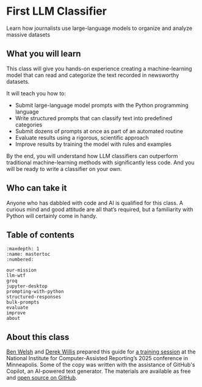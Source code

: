 # First LLM Classifier

Learn how journalists use large-language models to organize and analyze massive datasets

## What you will learn

This class will give you hands-on experience creating a machine-learning model that can read and categorize the text recorded in newsworthy datasets.

It will teach you how to:

* Submit large-language model prompts with the Python programming language
* Write structured prompts that can classify text into predefined categories
* Submit dozens of prompts at once as part of an automated routine
* Evaluate results using a rigorous, scientific approach
* Improve results by training the model with rules and examples

By the end, you will understand how LLM classifiers can outperform traditional machine-learning methods with significantly less code. And you will be ready to write a classifier on your own.

## Who can take it

Anyone who has dabbled with code and AI is qualified for this class. A curious mind and good attitude are all that’s required, but a familiarity with Python will certainly come in handy.

## Table of contents

```{toctree}
:maxdepth: 1
:name: mastertoc
:numbered:

our-mission
llm-wtf
groq
jupyter-desktop
prompting-with-python
structured-responses
bulk-prompts
evaluate
improve
about
```

## About this class

[Ben Welsh](https://palewi.re/who-is-ben-welsh/) and [Derek Willis](https://thescoop.org/about/) prepared this guide for [a training session](https://schedules.ire.org/nicar-2025/index.html#2045) at the National Institute for Computer-Assisted Reporting’s 2025 conference in Minneapolis. Some of the copy was written with the assistance of GitHub's Copilot, an AI-powered text generator. The materials are available as free and [open source on GitHub](https://github.com/palewire/first-llm-classifier).
